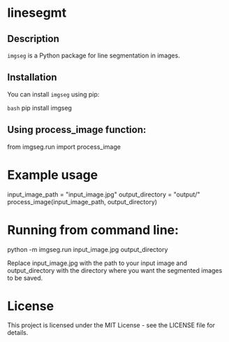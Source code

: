 # linesegmt

## Description
`imgseg` is a Python package for line segmentation in images.

## Installation
You can install `imgseg` using pip:

```bash```
pip install imgseg

## Using process_image function:
from imgseg.run import process_image

# Example usage
input_image_path = "input_image.jpg"
output_directory = "output/"
process_image(input_image_path, output_directory)

# Running from command line:
python -m imgseg.run input_image.jpg output_directory

Replace input_image.jpg with the path to your input image and output_directory with the directory where you want the segmented images to be saved.

# License

This project is licensed under the MIT License - see the LICENSE file for details.


